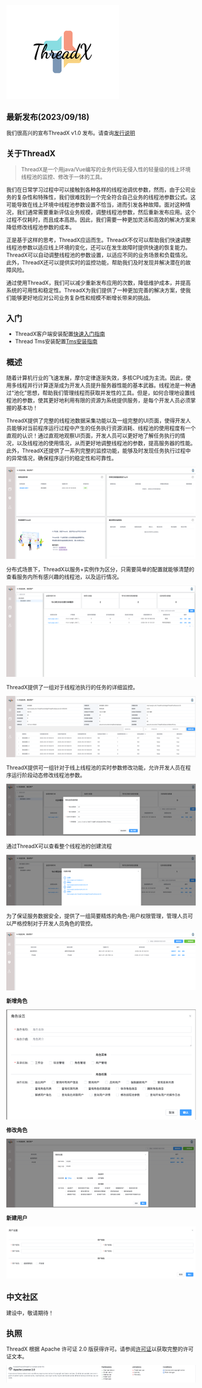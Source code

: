 <img src="./resources/logo.png" width="300" height="250">

## 最新发布(2023/09/18)

我们很高兴的宣布ThreadX v1.0 发布。请查询[发行说明](https://github.com/huangfuProject/threadX/releases)

## 关于ThreadX
> ThreadX是一个用java/Vue编写的业务代码无侵入性的轻量级的线上环境线程池的监控、修改于一体的工具。

我们在日常学习过程中可以接触到各种各样的线程池调优参数，然而，由于公司业务的复杂性和特殊性，我们很难找到一个完全符合自己业务的线程池参数公式。这可能导致在线上环境中线程池参数设置不恰当，进而引发各种故障。面对这种情况，我们通常需要重新评估业务规模，调整线程池参数，然后重新发布应用。这个过程不仅耗时，而且成本高昂。因此，我们需要一种更加灵活和高效的解决方案来降低修改线程池参数的成本。

正是基于这样的思考，ThreadX应运而生。ThreadX不仅可以帮助我们快速调整线程池参数以适应线上环境的变化，还可以在发生故障时提供快速的恢复能力。ThreadX可以自动调整线程池的参数设置，以适应不同的业务场景和负载情况。此外，ThreadX还可以提供实时的监控功能，帮助我们及时发现并解决潜在的故障风险。

通过使用ThreadX，我们可以减少重新发布应用的次数，降低维护成本，并提高系统的可用性和稳定性。ThreadX为我们提供了一种更加完善的解决方案，使我们能够更好地应对公司业务复杂性和规模不断增长带来的挑战。

## 入门

- ThreadX客户端安装配置[快速入门指南](./ThreadXAgentUser.md)
- Thread Tms安装配置[Tms安装指南](./tmsUse.md)

## 概述

随着计算机行业的飞速发展，摩尔定律逐渐失效，多核CPU成为主流。因此，使用多线程并行计算逐渐成为开发人员提升服务器性能的基本武器。线程池是一种通过“池化”思想，帮助我们管理线程而获取并发性的工具。但是，如何合理地设置线程池的参数，使其更好地利用有限的资源为系统提供服务，是每个开发人员必须掌握的基本功！

ThreadX提供了完整的线程池数据采集功能以及一组完整的UI页面，使得开发人员能够对当前程序运行过程中产生的任务执行资源消耗、线程池的使用程度有一个直观的认识！通过直观地观察UI页面，开发人员可以更好地了解任务执行的情况，以及线程池的使用情况，从而更好地调整线程池的参数，提高服务器的性能。此外，ThreadX还提供了一系列完整的监控功能，能够及时发现任务执行过程中的异常情况，确保程序运行的稳定性和可靠性。

![主页面](./resources/worktable.png)

分布式场景下，ThreadX以服务+实例作为区分，只需要简单的配置就能够清楚的查看服务内所有感兴趣的线程池，以及运行情况。

![项目管理](./resources/projectManager.png)

ThreadX提供了一组对于线程池执行的任务的详细监控。

![任务详情](./resources/threadPoolTask.png)

ThreadX提供可一组针对于线上线程池的实时参数修改功能，允许开发人员在程序运行阶段动态修改线程池参数。

![任务详情](./resources/updateThreadPool.png)

通过ThreadX可以查看整个线程池的创建流程

![创建流程演示](./resources/createThreadPoolFlow.png)

为了保证服务数据安全，提供了一组简要精炼的角色-用户权限管理，管理人员可以严格控制对于开发人员角色的管控。

![](./resources/roleManager.png)

**新增角色**

![](./resources/createRole.png)

**修改角色**

![修改角色](./resources/updateRole.png)

**新建用户**

![](./resources/createUser.png)

## 中文社区

建设中，敬请期待！

## 执照

ThreadX 根据 Apache 许可证 2.0 版获得许可。请参阅[许可证](https://github.com/huangfuProject/threadX/blob/develop/LICENSE)以获取完整的许可证文本。

![](./resources/license_check.png)
